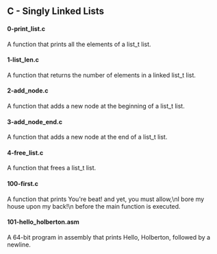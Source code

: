 ## C - Singly Linked Lists


#### 0-print_list.c

A function that prints all the elements of a list_t list.


#### 1-list_len.c

A function that returns the number of elements in a linked list_t list.


#### 2-add_node.c

A function that adds a new node at the beginning of a list_t list.


#### 3-add_node_end.c

A function that adds a new node at the end of a list_t list.


#### 4-free_list.c

A function that frees a list_t list.


#### 100-first.c

A function that prints You're beat! and yet, you must allow,\nI bore my house 
upon my back!\n before the main function is executed.

#### 101-hello_holberton.asm

A 64-bit program in assembly that prints Hello, Holberton, followed by a newline.
